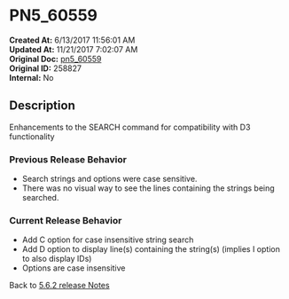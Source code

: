 # PN5_60559

**Created At:** 6/13/2017 11:56:01 AM  
**Updated At:** 11/21/2017 7:02:07 AM  
**Original Doc:** [pn5_60559](https://docs.jbase.com/36526-5-6-2-release-notes/pn5_60559)  
**Original ID:** 258827  
**Internal:** No  

## Description

Enhancements to the SEARCH command for compatibility with D3 functionality

### Previous Release Behavior

- Search strings and options were case sensitive.
- There was no visual way to see the lines containing the strings being searched.

### Current Release Behavior

- Add C option for case insensitive string search
- Add D option to display line(s) containing the string(s) (implies I option to also display IDs)
- Options are case insensitive

Back to [5.6.2 release Notes](./../README.md)

